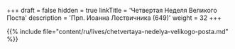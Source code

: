 +++
draft = false
hidden = true
linkTitle = 'Четвертая Неделя Великого Поста'
description = 'Прп. Иоанна Лествичника (649)'
weight = 32
+++

{{% include file="content/ru/lives/chetvertaya-nedelya-velikogo-posta.md" %}}
